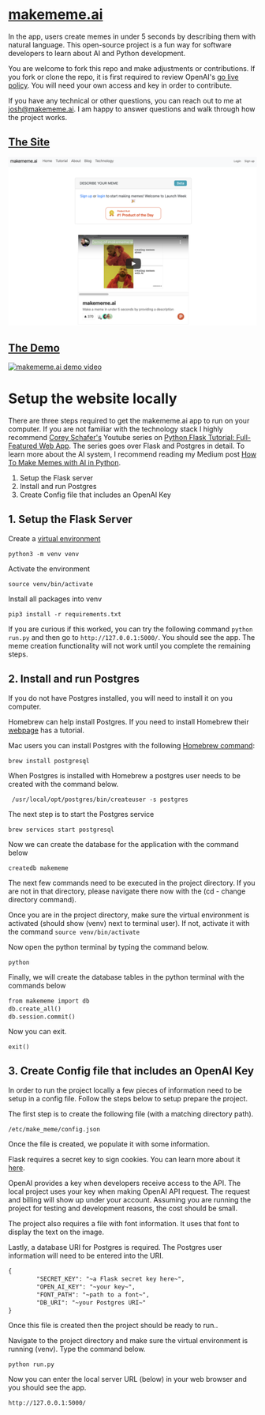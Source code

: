 # [makememe.ai](http://makememe.ai/)

In the app, users create memes in under 5 seconds by describing them with natural language. This open-source project is a fun way for software developers to learn about AI and Python development.

You are welcome to fork this repo and make adjustments or contributions. If you fork or clone the repo, it is first required to review OpenAI's [go live policy](https://beta.openai.com/docs/going-live). You will need your own access and key in order to contribute.

If you have any technical or other questions, you can reach out to me at josh@makememe.ai. I am happy to answer questions and walk through how the project works.  

## [The Site](http://makememe.ai/)

<img src="media/makememe-homepage.png" width="600" alt="makememe.ai home page"></img>

## [The Demo](https://www.producthunt.com/posts/makememe-ai)

[![makememe.ai demo video](https://img.youtube.com/vi/wZ6KCDAcKws/0.jpg)](https://www.producthunt.com/posts/makememe-ai)

# Setup the website locally

There are three steps required to get the makememe.ai app to run on your computer. If you are not familiar with the technology stack I highly recommend [Corey Schafer's](https://www.youtube.com/channel/UCCezIgC97PvUuR4_gbFUs5g) Youtube series on [Python Flask Tutorial: Full-Featured Web App](https://www.youtube.com/watch?v=MwZwr5Tvyxo). The series goes over Flask and Postgres in detail. To learn more about the AI system, I recommend reading my Medium post [How To Make Memes with AI in Python](https://towardsdatascience.com/how-to-make-memes-with-ai-in-python-986944bce5b4).

1. Setup the Flask server
2. Install and run Postgres
3. Create Config file that includes an OpenAI Key

## 1. Setup the Flask Server

Create a [virtual environment](https://docs.python.org/3/library/venv.html)

```
python3 -m venv venv
```

Activate the environment

```
source venv/bin/activate
```

Install all packages into venv

```
pip3 install -r requirements.txt
```

If you are curious if this worked, you can try the following command `python run.py` and then go to `http://127.0.0.1:5000/`. You should see the app. The meme creation functionality will not work until you complete the remaining steps.

## 2. Install and run Postgres

If you do not have Postgres installed, you will need to install it on you computer.

Homebrew can help install Postgres. If you need to install Homebrew their [webpage](https://brew.sh/) has a tutorial.

Mac users you can install Postgres with the following [Homebrew command](https://formulae.brew.sh/formula/postgresql):

```
brew install postgresql
```

When Postgres is installed with Homebrew a postgres user needs to be created with the command below.

```
 /usr/local/opt/postgres/bin/createuser -s postgres
```

The next step is to start the Postgres service

```
brew services start postgresql
```

Now we can create the database for the application with the command below

```
createdb makememe
```

The next few commands need to be executed in the project directory. If you are not in that directory, please navigate there now with the (cd - change directory command).

Once you are in the project directory, make sure the virtual environment is activated (should show (venv) next to terminal user). If not, activate it with the command `source venv/bin/activate`

Now open the python terminal by typing the command below.

```
python
```

Finally, we will create the database tables in the python terminal with the commands below

```
from makememe import db
db.create_all()
db.session.commit()
```

Now you can exit.

```
exit()
```

## 3. Create Config file that includes an OpenAI Key

In order to run the project locally a few pieces of information need to be setup in a config file. Follow the steps below to setup prepare the project.

The first step is to create the following file (with a matching directory path).

```
/etc/make_meme/config.json
```

Once the file is created, we populate it with some information.

Flask requires a secret key to sign cookies. You can learn more about it [here](https://explore-flask.readthedocs.io/en/latest/configuration.html).

OpenAI provides a key when developers receive access to the API. The local project uses your key when making OpenAI API request. The request and billing will show up under your account. Assuming you are running the project for testing and development reasons, the cost should be small.

The project also requires a file with font information. It uses that font to display the text on the image.

Lastly, a database URI for Postgres is required. The Postgres user information will need to be entered into the URI.

```
{
        "SECRET_KEY": "~a Flask secret key here~",
        "OPEN_AI_KEY": "~your key~",
        "FONT_PATH": "~path to a font~",
        "DB_URI": "~your Postgres URI~"
}
```

Once this file is created then the project should be ready to run..

Navigate to the project directory and make sure the virtual environment is running (venv). Type the command below.

```
python run.py
```

Now you can enter the local server URL (below) in your web browser and you should see the app.

```
http://127.0.0.1:5000/
```

